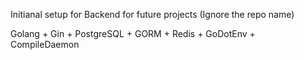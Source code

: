 Initianal setup for Backend for future projects (Ignore the repo name)

Golang + Gin + PostgreSQL + GORM + Redis + GoDotEnv + CompileDaemon

